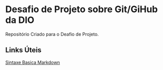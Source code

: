 # Desafio de Projeto sobre Git/GiHub da DIO
Repositório Criado para o Deafio de Projeto.

## Links Úteis
[Sintaxe Basica Markdown](https://www.markdownguide.org/basic-syntax/)
